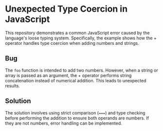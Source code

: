 # Unexpected Type Coercion in JavaScript
This repository demonstrates a common JavaScript error caused by the language's loose typing system.  Specifically, the example shows how the + operator handles type coercion when adding numbers and strings.

## Bug
The `foo` function is intended to add two numbers. However, when a string or array is passed as an argument, the + operator performs string concatenation instead of numerical addition.  This leads to unexpected results. 

## Solution
The solution involves using strict comparison (`===`) and type checking before performing the addition to ensure both operands are numbers. If they are not numbers, error handling can be implemented. 